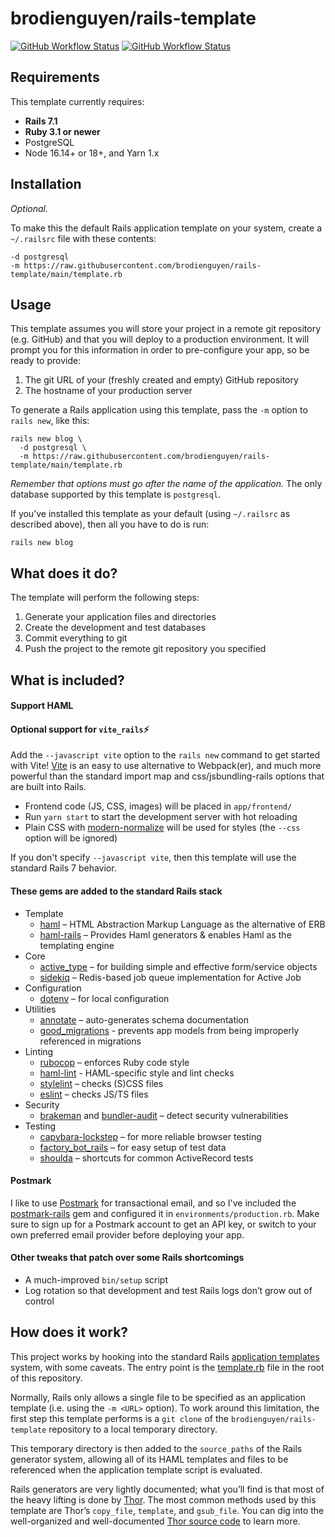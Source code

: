 # brodienguyen/rails-template

[![GitHub Workflow Status](https://img.shields.io/github/actions/workflow/status/brodienguyen/rails-template/ci.yml)](https://github.com/brodienguyen/rails-template/actions/workflows/ci.yml)
[![GitHub Workflow Status](https://img.shields.io/github/actions/workflow/status/brodienguyen/rails-template/ci-vite.yml?label=vite+build)](https://github.com/brodienguyen/rails-template/actions/workflows/ci-vite.yml)


## Requirements

This template currently requires:

* **Rails 7.1**
* **Ruby 3.1 or newer**
* PostgreSQL
* Node 16.14+ or 18+, and Yarn 1.x

## Installation

*Optional.*

To make this the default Rails application template on your system, create a `~/.railsrc` file with these contents:

```
-d postgresql
-m https://raw.githubusercontent.com/brodienguyen/rails-template/main/template.rb
```

## Usage

This template assumes you will store your project in a remote git repository (e.g. GitHub) and that you will deploy to a production environment. It will prompt you for this information in order to pre-configure your app, so be ready to provide:

1. The git URL of your (freshly created and empty) GitHub repository
2. The hostname of your production server

To generate a Rails application using this template, pass the `-m` option to `rails new`, like this:

```
rails new blog \
  -d postgresql \
  -m https://raw.githubusercontent.com/brodienguyen/rails-template/main/template.rb
```

*Remember that options must go after the name of the application.* The only database supported by this template is `postgresql`.

If you’ve installed this template as your default (using `~/.railsrc` as described above), then all you have to do is run:

```
rails new blog
```

## What does it do?

The template will perform the following steps:

1. Generate your application files and directories
2. Create the development and test databases
3. Commit everything to git
4. Push the project to the remote git repository you specified

## What is included?

#### Support HAML

#### Optional support for `vite_rails`⚡️

Add the `--javascript vite` option to the `rails new` command to get started with Vite! [Vite][vite] is an easy to use alternative to Webpack(er), and much more powerful than the standard import map and css/jsbundling-rails options that are built into Rails.

- Frontend code (JS, CSS, images) will be placed in `app/frontend/`
- Run `yarn start` to start the development server with hot reloading
- Plain CSS with [modern-normalize](https://github.com/sindresorhus/modern-normalize) will be used for styles (the `--css` option will be ignored)

If you don't specify `--javascript vite`, then this template will use the standard Rails 7 behavior.

#### These gems are added to the standard Rails stack

* Template
  * [haml][] – HTML Abstraction Markup Language as the alternative of ERB
  * [haml-rails][] – Provides Haml generators & enables Haml as the templating engine
* Core
  * [active_type][] – for building simple and effective form/service objects
  * [sidekiq][] – Redis-based job queue implementation for Active Job
* Configuration
  * [dotenv][] – for local configuration
* Utilities
  * [annotate][] – auto-generates schema documentation
  * [good_migrations][] - prevents app models from being improperly referenced in migrations
* Linting
  * [rubocop][] – enforces Ruby code style
  * [haml-lint][] - HAML-specific style and lint checks
  * [stylelint][] – checks (S)CSS files
  * [eslint][] – checks JS/TS files
* Security
  * [brakeman][] and [bundler-audit][] – detect security vulnerabilities
* Testing
  * [capybara-lockstep][] – for more reliable browser testing
  * [factory_bot_rails][] – for easy setup of test data
  * [shoulda][] – shortcuts for common ActiveRecord tests

#### Postmark

I like to use [Postmark][] for transactional email, and so I've included the [postmark-rails][] gem and configured it in `environments/production.rb`. Make sure to sign up for a Postmark account to get an API key, or switch to your own preferred email provider before deploying your app.

#### Other tweaks that patch over some Rails shortcomings

* A much-improved `bin/setup` script
* Log rotation so that development and test Rails logs don’t grow out of control

## How does it work?

This project works by hooking into the standard Rails [application templates][] system, with some caveats. The entry point is the [template.rb][] file in the root of this repository.

Normally, Rails only allows a single file to be specified as an application template (i.e. using the `-m <URL>` option). To work around this limitation, the first step this template performs is a `git clone` of the `brodienguyen/rails-template` repository to a local temporary directory.

This temporary directory is then added to the `source_paths` of the Rails generator system, allowing all of its HAML templates and files to be referenced when the application template script is evaluated.

Rails generators are very lightly documented; what you’ll find is that most of the heavy lifting is done by [Thor][]. The most common methods used by this template are Thor’s `copy_file`, `template`, and `gsub_file`. You can dig into the well-organized and well-documented [Thor source code][thor] to learn more.

[active_type]:https://github.com/makandra/active_type
[awesome_print]:https://github.com/awesome-print/awesome_print
[sidekiq]:http://sidekiq.org
[dotenv]:https://github.com/bkeepers/dotenv
[annotate]:https://github.com/ctran/annotate_models
[rubocop]:https://github.com/bbatsov/rubocop
[factory_bot_rails]:https://github.com/thoughtbot/factory_bot_rails
[haml]:https://github.com/haml/haml
[haml-lint]:https://github.com/sds/haml-lint
[haml-rails]:https://github.com/haml/haml-rails
[Postmark]:http://postmarkapp.com
[postmark-rails]:http://www.rubydoc.info/gems/postmark-rails/0.12.0
[brakeman]:https://github.com/presidentbeef/brakeman
[bundler-audit]:https://github.com/rubysec/bundler-audit
[shoulda]:https://github.com/thoughtbot/shoulda
[application templates]:http://guides.rubyonrails.org/generators.html#application-templates
[template.rb]: template.rb
[thor]: https://github.com/rails/thor
[vite]: https://vite-ruby.netlify.app
[good_migrations]: https://github.com/testdouble/good-migrations
[capybara-lockstep]: https://github.com/makandra/capybara-lockstep
[eslint]: https://eslint.org
[stylelint]: https://stylelint.io
